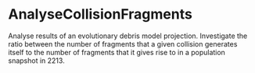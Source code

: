 # AnalyseCollisionFragments
Analyse results of an evolutionary debris model projection. Investigate the ratio between the number of fragments that a given collision generates itself to the number of fragments that it gives rise to in a population snapshot in 2213.

